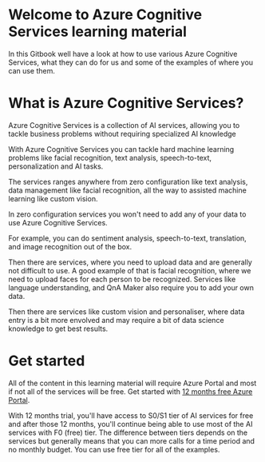 # Welcome to Azure Cognitive Services learning material

In this Gitbook well have a look at how to use various Azure Cognitive Services, what they can do for us and some of the examples of where you can use them.

# What is Azure Cognitive Services?

Azure Cognitive Services is a collection of AI services, allowing you to tackle business problems without requiring specialized AI knowledge

With Azure Cognitive Services you can tackle hard machine learning problems like facial recognition, text analysis, speech-to-text, personalization and AI tasks.

The services ranges anywhere from zero configuration like text analysis, data management like facial recognition, all the way to assisted machine learning like custom vision.

In zero configuration services you won't need to add any of your data to use Azure Cognitive Services.

For example, you can do sentiment analysis, speech-to-text, translation, and image recognition out of the box.

Then there are services, where you need to upload data and are generally not difficult to use. A good example of that is facial recognition, where we need to upload faces for each person to be recognized. Services like language understanding, and QnA Maker also require you to add your own data.

Then there are services like custom vision and personaliser, where data entry is a bit more envolved and may require a bit of data science knowledge to get best results.

# Get started

All of the content in this learning material will require Azure Portal and most if not all of the services will be free. Get started with [12 months free Azure Portal](https://azure.microsoft.com/en-au/free).

With 12 months trial, you'll have access to S0/S1 tier of AI services for free and after those 12 months, you'll continue being able to use most of the AI services with F0 (free) tier. The difference between tiers depends on the services but generally means that you can more calls for a time period and no monthly budget. You can use free tier for all of the examples.
